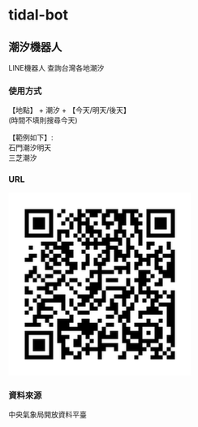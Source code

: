 # tidal-bot
  
  
## 潮汐機器人
LINE機器人 查詢台灣各地潮汐
  
### 使用方式
【地點】 + 潮汐 + 【今天/明天/後天】  
(時間不填則搜尋今天)  
  
【範例如下】:  
石門潮汐明天  
三芝潮汐  
  
  
### URL
  
![image](https://github.com/DinoHuang0310/tidal-bot/blob/main/tidal-bot.png)
  
### 資料來源  
中央氣象局開放資料平臺

